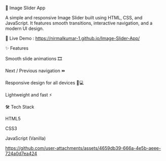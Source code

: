 🌟 Image Slider App

A simple and responsive Image Slider built using HTML, CSS, and JavaScript.
It features smooth transitions, interactive navigation, and a modern UI design.


🚀 Live Demo : https://nirmalkumar-1.github.io/Image-Slider-App/


✨ Features

Smooth slide animations 🎞️

Next / Previous navigation ⏩

Responsive design for all devices 📱💻

Lightweight and fast ⚡


🛠️ Tech Stack

HTML5

CSS3

JavaScript (Vanilla)

https://github.com/user-attachments/assets/4659db39-666a-4e5b-aeee-724a0d7ea424

